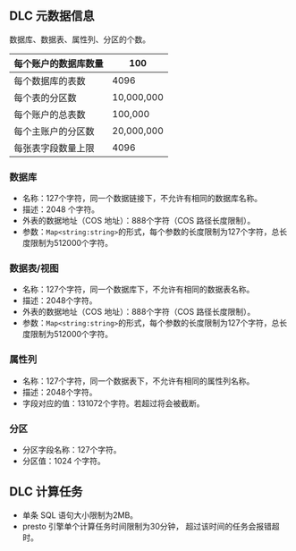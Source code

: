 ## DLC 元数据信息
数据库、数据表、属性列、分区的个数。

| 每个账户的数据库数量 | 100        |
| -------------------- | ---------- |
| 每个数据库的表数     | 4096       |
| 每个表的分区数       | 10,000,000 |
| 每个账户的总表数     | 100,000    |
| 每个主账户的分区数   | 20,000,000 |
| 每张表字段数量上限   | 4096       |

### 数据库
- 名称：127个字符，同一个数据链接下，不允许有相同的数据库名称。
- 描述：2048 个字符。
- 外表的数据地址（COS 地址）：888个字符（COS 路径长度限制）。
- 参数：`Map<string:string>`的形式，每个参数的长度限制为127个字符，总长度限制为512000个字符。

### 数据表/视图
- 名称：127个字符，同一个数据库下，不允许有相同的数据表名称。
- 描述：2048个字符。
- 外表的数据地址（COS 地址）：888个字符（COS 路径长度限制）。
- 参数：`Map<string:string>`的形式，每个参数的长度限制为127个字符，总长度限制为512000个字符。

### 属性列
- 名称：127个字符，同一个数据表下，不允许有相同的属性列名称。
- 描述：2048个字符。
- 字段对应的值：131072个字符。若超过将会被截断。

### 分区
- 分区字段名称：127个字符。
- 分区值：1024 个字符。

## DLC 计算任务
- 单条 SQL 语句大小限制为2MB。
- presto 引擎单个计算任务时间限制为30分钟， 超过该时间的任务会报错超时。
